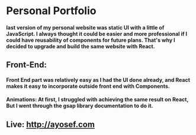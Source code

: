 # Personal Portfolio
#### last version of my personal website was static UI with a little of JavaScript. I always thought it could be easier and more professional if I could have reusability of components for future plans. That's why I decided to upgrade and build the same website with React.

## Front-End: 
#### Front End part was relatively easy as I had the UI done already, and React makes it easy to incorporate outside front end with Components. 

#### Animations: At first, I struggled with achieving the same result on React, But I went through the gsap library documentation to do it.

## Live: http://ayosef.com
